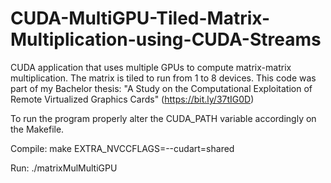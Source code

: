 # CUDA-MultiGPU-Tiled-Matrix-Multiplication-using-CUDA-Streams
CUDA application that uses multiple GPUs to compute matrix-matrix multiplication. The matrix is tiled to run from 1 to 8 devices. This code was part of my Bachelor thesis: "A Study on the Computational Exploitation of Remote Virtualized Graphics Cards" (https://bit.ly/37tIG0D)


To run the program properly alter the CUDA_PATH variable accordingly on the Makefile.

Compile:
make EXTRA_NVCCFLAGS=--cudart=shared

Run:
./matrixMulMultiGPU
